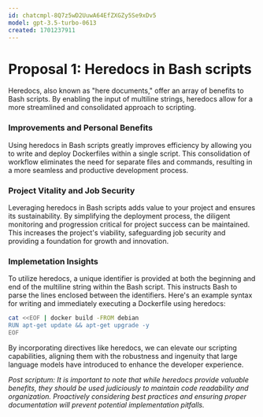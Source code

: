 ```yaml
---
id: chatcmpl-8Q7z5wD2UuwA64EfZXGZy5Se9xDv5
model: gpt-3.5-turbo-0613
created: 1701237911
---
```

# Proposal 1: Heredocs in Bash scripts

Heredocs, also known as "here documents," offer an array of benefits to Bash scripts. By enabling the input of multiline strings, heredocs allow for a more streamlined and consolidated approach to scripting. 

### Improvements and Personal Benefits
Using heredocs in Bash scripts greatly improves efficiency by allowing you to write and deploy Dockerfiles within a single script. This consolidation of workflow eliminates the need for separate files and commands, resulting in a more seamless and productive development process.

### Project Vitality and Job Security
Leveraging heredocs in Bash scripts adds value to your project and ensures its sustainability. By simplifying the deployment process, the diligent monitoring and progression critical for project success can be maintained. This increases the project's viability, safeguarding job security and providing a foundation for growth and innovation.

### Implemetation Insights
To utilize heredocs, a unique identifier is provided at both the beginning and end of the multiline string within the Bash script. This instructs Bash to parse the lines enclosed between the identifiers. Here's an example syntax for writing and immediately executing a Dockerfile using heredocs:

```bash
cat <<EOF | docker build -FROM debian
RUN apt-get update && apt-get upgrade -y
EOF
```

By incorporating directives like heredocs, we can elevate our scripting capabilities, aligning them with the robustness and ingenuity that large language models have introduced to enhance the developer experience. 

*Post scriptum: It is important to note that while heredocs provide valuable benefits, they should be used judiciously to maintain code readability and organization. Proactively considering best practices and ensuring proper documentation will prevent potential implementation pitfalls.*
